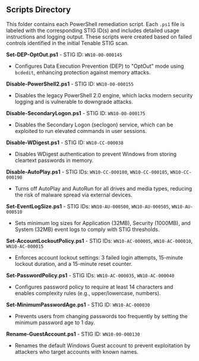 ## Scripts Directory

This folder contains each PowerShell remediation script. Each `.ps1` file is labeled with the corresponding STIG ID(s) and includes detailed usage instructions and logging output. These scripts were created based on failed controls identified in the initial Tenable STIG scan.

**Set-DEP-OptOut.ps1** - STIG ID: `WN10-00-000145` 
- Configures Data Execution Prevention (DEP) to "OptOut" mode using `bcdedit`, enhancing protection against memory attacks.

**Disable-PowerShell2.ps1** - STIG ID: `WN10-00-000155`
- Disables the legacy PowerShell 2.0 engine, which lacks modern security logging and is vulnerable to downgrade attacks.

**Disable-SecondaryLogon.ps1** - STIG ID: `WN10-00-000175`
- Disables the Secondary Logon (seclogon) service, which can be exploited to run elevated commands in user sessions.

**Disable-WDigest.ps1** - STIG ID: `WN10-CC-000038`
- Disables WDigest authentication to prevent Windows from storing cleartext passwords in memory.

**Disable-AutoPlay.ps1** - STIG IDs: `WN10-CC-000180`, `WN10-CC-000185`, `WN10-CC-000190`
- Turns off AutoPlay and AutoRun for all drives and media types, reducing the risk of malware spread via external devices.

**Set-EventLogSize.ps1** - STIG IDs: `WN10-AU-000500`, `WN10-AU-000505`, `WN10-AU-000510`
- Sets minimum log sizes for Application (32MB), Security (1000MB), and System (32MB) event logs to comply with STIG thresholds.

**Set-AccountLockoutPolicy.ps1** - STIG IDs: `WN10-AC-000005`, `WN10-AC-000010`, `WN10-AC-000015`
- Enforces account lockout settings: 3 failed login attempts, 15-minute lockout duration, and a 15-minute reset counter.

**Set-PasswordPolicy.ps1** - STIG IDs: `WN10-AC-000035`, `WN10-AC-000040`
- Configures password policy to require at least 14 characters and enables complexity rules (e.g., upper/lowercase, numbers).

**Set-MinimumPasswordAge.ps1** - STIG ID: `WN10-AC-000030`
- Prevents users from changing passwords too frequently by setting the minimum password age to 1 day.

**Rename-GuestAccount.ps1** - STIG ID: `WN10-00-000130`
- Renames the default Windows Guest account to prevent exploitation by attackers who target accounts with known names.
